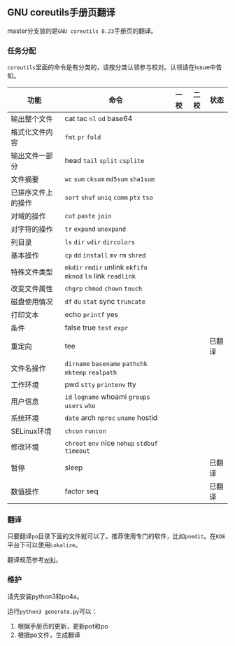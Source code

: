 ## GNU coreutils手册页翻译

master分支放的是`GNU coreutils 8.23`手册页的翻译。

### 任务分配
`coreutils`里面的命令是有分类的，请按分类认领参与校对。认领请在issue中告知。

功能 | 命令| 一校 | 二校 | 状态
-----|-----|------|------|-----
输出整个文件 | cat tac `nl` `od` base64 | | |
格式化文件内容 | `fmt` `pr` `fold` | | |
输出文件一部分 | head `tail` `split` `csplite` | | |
文件摘要 | `wc` `sum` `cksum` `md5sum` `sha1sum` | | |
已排序文件上的操作 | `sort` `shuf` `uniq` `comm` `ptx` `tso` | | |
对域的操作 | `cut` `paste` `join` | | |
对字符的操作 | `tr` `expand` `unexpand` | | |
列目录 | `ls` `dir` `vdir` `dircolors` | | |
基本操作 | `cp` `dd` `install` `mv` `rm` `shred` | | |
特殊文件类型 | `mkdir` `rmdir` unlink `mkfifo` `mknod` `ln` link `readlink` | | |
改变文件属性 | `chgrp` `chmod` `chown` `touch` | | |
磁盘使用情况 | `df` `du` `stat` sync `truncate` | | |
打印文本 | echo `printf` yes | | | 
条件 | false true `test` `expr` | | |
重定向 | tee | | | 已翻译
文件名操作 | `dirname` `basename` `pathchk` `mktemp` `realpath` | | |
工作环境 | pwd `stty` `printenv` tty | | |
用户信息 | `id` `logname` whoami `groups` `users` `who`| | |
系统环境 | `date` arch `nproc` `uname` hostid| | |
SELinux环境 | `chcon` `runcon` | | |
修改环境 | `chroot` `env` nice `nohup` `stdbuf` `timeout` | | |
暂停 | sleep | | | 已翻译
数值操作 | factor seq | | | 已翻译


### 翻译
只要翻译`po`目录下面的文件就可以了。推荐使用专门的软件，比如`poedit`。在`KDE`平台下可以使用`Lokalize`。

翻译规范参考[wiki](https://github.com/man-pages-zh/wiki/wiki/%E7%BF%BB%E8%AF%91%E8%A7%84%E8%8C%83)。

### 维护
请先安装python3和po4a。

运行`python3 generate.py`可以：

1. 根据手册页的更新，更新pot和po
2. 根据po文件，生成翻译
